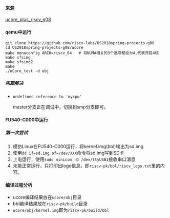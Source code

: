 #### 来源

[ucore_plus_riscv_g08](https://github.com/riscv-labs/OS2018spring-projects-g08)

#### qemu中运行

```
git clone https://github.com/riscv-labs/OS2018spring-projects-g08
cd OS2018spring-projects-g08/ucore
make menuconfig ARCH=riscv_64	# 将NUMA相关的3个选项都设为4,代表开启4核
make sfsimg
make sfsimg2
make
./uCore_test -d obj
```

##### 问题解决

- `undefined reference to 'mycpu'`

  master分支正在调试中，切换到smp分支即可。

#### FU540-C000中运行

##### 第一次尝试

1. 模仿Linux在FU540-C000运行，将kernel.img(bbl)输出为sd.img
2. 使用`dd if=sd.img of=/dev/XXX`命令将sd.img写到SD卡
3. 上电运行，使用`sudo minicom -D /dev/ttyUSB1`接收串口消息
4. 未能正常运行，只打印出logo信息，即`riscv-pk/bbl/riscv_logo.txt`里的内容。

#### 编译过程分析

- ucore编译结果放在`ucore/obj`目录
- bbl编译结果放在`riscv-pk/build`目录
- `ucore/obj/kernel.img`即为`riscv-pk/build/bbl`

